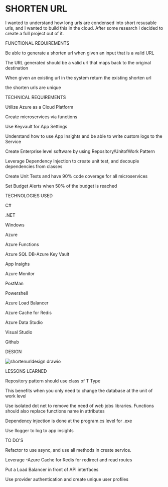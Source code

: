 # SHORTEN URL
I wanted to understand how long urls are condensed into short resusable urls, and I wanted to build this in the cloud.
After some research I decided to create a full project out of it.

FUNCTIONAL REQUIREMENTS


Be able to generate a shorten url when given an input that is a valid URL

The URL generated should be a valid url that maps back to the original destination

When given an existing url in the system return the existing shorten url

the shorten urls are unique


TECHNICAL REQUIREMENTS


Utilize Azure as a Cloud Platform

Create microservices via functions

Use Keyvault for App Settings

Understand how to use App Insights and be able to write custom logs to the Service

Create Enterprise level software by using Repository/UnitofWork Pattern

Leverage Dependency Injection to create unit test, and decouple dependencies from classes

Create Unit Tests and have 90% code coverage for all microservices

Set Budget Alerts when 50% of the budget is reached

TECHNOLOGIES USED


C#

.NET

Windows

Azure

Azure Functions

Azure SQL DB-Azure Key Vault

App Insighs

Azure Monitor

PostMan

Powershell

Azure Load Balancer

Azure Cache for Redis

Azure Data Studio

Visual Studio

Github


DESIGN


![shortenurldesign drawio](https://github.com/user-attachments/assets/0697ad07-4633-42fa-b550-82533af4d667)


LESSONS LEARNED


Repository pattern should use class of T Type

This benefits when you only need to change the database at the unit of work level

Use isolated dot net to remove the need of web jobs libraries. Functions should also replace functions name in attributes

Dependency injection is done at the program.cs level for .exe

Use Ilogger<T> to log to app insights

TO DO'S


Refactor to use async, and use all methods in create service.

Leverage -Azure Cache for Redis for redirect and read routes

Put a Load Balancer in front of API interfaces

Use provider authentication and create unique user profiles
